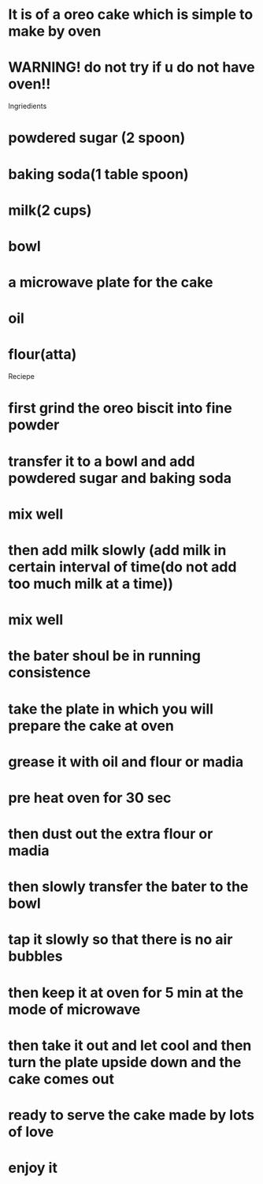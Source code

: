 # It is of a oreo cake which is simple to make by oven 
# WARNING! do not try if u do not have oven!!

Ingriedients
# powdered sugar (2 spoon)
# baking soda(1 table spoon)
# milk(2 cups)
# bowl
# a microwave plate for the cake
# oil 
#  flour(atta)

Reciepe
# first grind the oreo biscit into fine powder 
# transfer it to a bowl and add powdered sugar and baking soda
# mix well
# then add milk slowly (add milk in certain interval of time(do not add too much milk at a time))
# mix well 
# the bater shoul be in running consistence
# take the plate in which you will prepare the cake at oven
# grease it with oil and flour or madia
# pre heat oven for 30 sec
# then dust out the extra flour or madia 
# then slowly transfer the bater to the bowl 
# tap it slowly so that there is no air bubbles
# then keep it at oven for 5 min at the mode of microwave
# then take it out and let cool and then turn the plate upside down and the cake comes out
# ready to serve the cake made by lots of love
# enjoy it
